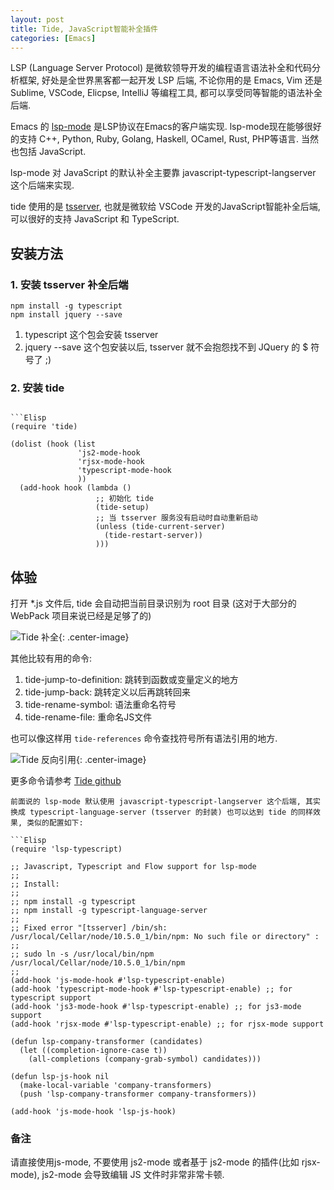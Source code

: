 ```yaml
---
layout: post
title: Tide, JavaScript智能补全插件
categories: [Emacs]
---
```


LSP (Language Server Protocol) 是微软领导开发的编程语言语法补全和代码分析框架, 好处是全世界黑客都一起开发 LSP 后端, 不论你用的是 Emacs, Vim 还是 Sublime, VSCode, Elicpse, IntelliJ 等编程工具, 都可以享受同等智能的语法补全后端.

Emacs 的 [lsp-mode](https://github.com/emacs-lsp/lsp-mode) 是LSP协议在Emacs的客户端实现.
lsp-mode现在能够很好的支持 C++, Python, Ruby, Golang, Haskell, OCamel, Rust, PHP等语言.
当然也包括 JavaScript.

lsp-mode 对 JavaScript 的默认补全主要靠 javascript-typescript-langserver 这个后端来实现.

tide 使用的是 [tsserver](https://github.com/Microsoft/TypeScript/wiki/Standalone-Server-%28tsserver%29), 也就是微软给 VSCode 开发的JavaScript智能补全后端, 可以很好的支持 JavaScript 和 TypeScript.

## 安装方法

### 1. 安装 tsserver 补全后端

```shell
npm install -g typescript
npm install jquery --save
```

1. typescript 这个包会安装 tsserver
2. jquery --save 这个包安装以后, tsserver 就不会抱怨找不到 JQuery 的 $ 符号了 ;)

### 2. 安装 tide
```elisp

```Elisp
(require 'tide)

(dolist (hook (list
               'js2-mode-hook
               'rjsx-mode-hook
               'typescript-mode-hook
               ))
  (add-hook hook (lambda ()
                   ;; 初始化 tide
                   (tide-setup)
                   ;; 当 tsserver 服务没有启动时自动重新启动
                   (unless (tide-current-server)
                     (tide-restart-server))
                   )))
```

## 体验
打开 *.js 文件后, tide 会自动把当前目录识别为 root 目录 (这对于大部分的 WebPack 项目来说已经是足够了的)

![Tide 补全]({{site.url}}/pics/tide/tide-1.png){: .center-image}

其他比较有用的命令:
1. tide-jump-to-definition: 跳转到函数或变量定义的地方
2. tide-jump-back: 跳转定义以后再跳转回来
3. tide-rename-symbol: 语法重命名符号
4. tide-rename-file: 重命名JS文件

也可以像这样用 ```tide-references``` 命令查找符号所有语法引用的地方.

![Tide 反向引用]({{site.url}}/pics/tide/tide-2.png){: .center-image}

更多命令请参考 [Tide github](https://github.com/ananthakumaran/tide)

```elisp
前面说的 lsp-mode 默认使用 javascript-typescript-langserver 这个后端, 其实换成 typescript-language-server (tsserver 的封装) 也可以达到 tide 的同样效果, 类似的配置如下:

```Elisp
(require 'lsp-typescript)

;; Javascript, Typescript and Flow support for lsp-mode
;;
;; Install:
;;
;; npm install -g typescript
;; npm install -g typescript-language-server
;;
;; Fixed error "[tsserver] /bin/sh: /usr/local/Cellar/node/10.5.0_1/bin/npm: No such file or directory" :
;;
;; sudo ln -s /usr/local/bin/npm /usr/local/Cellar/node/10.5.0_1/bin/npm
;;
(add-hook 'js-mode-hook #'lsp-typescript-enable)
(add-hook 'typescript-mode-hook #'lsp-typescript-enable) ;; for typescript support
(add-hook 'js3-mode-hook #'lsp-typescript-enable) ;; for js3-mode support
(add-hook 'rjsx-mode #'lsp-typescript-enable) ;; for rjsx-mode support

(defun lsp-company-transformer (candidates)
  (let ((completion-ignore-case t))
    (all-completions (company-grab-symbol) candidates)))

(defun lsp-js-hook nil
  (make-local-variable 'company-transformers)
  (push 'lsp-company-transformer company-transformers))

(add-hook 'js-mode-hook 'lsp-js-hook)
```

### 备注
请直接使用js-mode, 不要使用 js2-mode 或者基于 js2-mode 的插件(比如 rjsx-mode), js2-mode 会导致编辑 JS 文件时非常非常卡顿.
